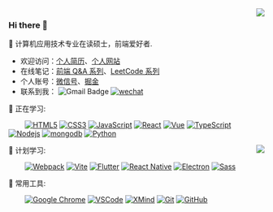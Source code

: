 <img align="right" src="https://github-readme-stats.vercel.app/api?username=mrgong1997&theme=onedark&custom_title=Statistics  :&include_all_commits=true&cache_seconds=1800&show_icons=true&hide=prs&border_radius=10px&bg_color=D9E4B0&text_color=F0816D&title_color=1E705D&icon_color=fff"/>
<!-- <img align="right" src="https://github-readme-stats.vercel.app/api?username=mrgong1997&theme=onedark&custom_title=Statistics  :&include_all_commits=true&cache_seconds=1800&show_icons=true&hide=prs&border_radius=10px&bg_color=e3ecf5&text_color=7b243f&title_color=D99C63&icon_color=1E705D"/> -->
<!-- <img align="right" src="https://github-readme-stats.vercel.app/api?username=mrgong1997&theme=onedark&custom_title=Statistics  :&include_all_commits=true&cache_seconds=1800&show_icons=true&hide=prs&border_radius=10px&bg_color=f0cfc0&text_color=8e3723&title_color=c87b49&icon_color=8c6e64"/> -->
<!-- <img align="right" src="https://github-readme-stats.vercel.app/api?username=mrgong1997&theme=onedark&custom_title=Statistics  :&include_all_commits=true&cache_seconds=1800&show_icons=true&hide=prs&border_radius=10px&bg_color=bac2d3&text_color=d25640&title_color=e9754c&icon_color=3b5673"/> -->

### Hi there 👋

:orange_book: 计算机应用技术专业在读硕士，前端爱好者.    

- 欢迎访问：[个人简历](https://mrgong1997.github.io/resume/)、[个人网站](https://mrgong1997.github.io/)
- 在线笔记：[前端 Q&A 系列](https://mrgong1997.github.io/Q-A/#/)、[LeetCode 系列](https://mrgong1997.github.io/LeetCode/#/)
- 个人账号：[微信号](https://raw.githubusercontent.com/mrgong1997/CDN/master/imgs/wechat.jpg)、[掘金](https://juejin.cn/user/2731625054472503)
- 联系到我：
![Gmail Badge](https://img.shields.io/badge/-2020110272@mail.scuec.edu.cn-008B26?style=plastic&logo=Gmail&logoColor=white)
[![wechat](https://img.shields.io/badge/-wechat-fff?style=plastic&logo=wechat&logoColor=#07C160)](https://raw.githubusercontent.com/mrgong1997/CDN/master/imgs/wechat.jpg)

💪 正在学习: 

&emsp;&emsp;
[![HTML5](https://img.shields.io/badge/-HTML5-E34F26?style=flat-square&logo=html5&logoColor=white)](https://html.spec.whatwg.org/multipage/)
[![CSS3](https://img.shields.io/badge/-CSS3-1572B6?style=flat-square&logo=css3)](https://www.w3.org/Style/CSS/)
[![JavaScript](https://img.shields.io/badge/-JavaScript-F7DE1F?style=flat-square&logo=javascript&logoColor=white)](https://es6.ruanyifeng.com/)
[![React](https://img.shields.io/badge/-React-282C34?style=flat-square&logo=React&logoColor=61DAFB)](https://zh-hans.reactjs.org/)
[![Vue](https://img.shields.io/badge/-Vue-355463?style=flat-square&logo=Vue.js)](https://v3.cn.vuejs.org/)
[![TypeScript](https://img.shields.io/badge/typescript-%23007ACC.svg?style=flat-square&logo=typescript&logoColor=white)](https://www.typescriptlang.org/zh/)
[![Nodejs](https://img.shields.io/badge/-Nodejs-5AAA46?style=flat-square&logo=Node.js&logoColor=white)](http://nodejs.cn/)
[![mongodb](https://img.shields.io/badge/-MongoDB-black?style=plastic&logo=mongodb)](https://www.mongodb.com/zh-cn)
[![Python](https://img.shields.io/badge/-Python-3776AB?style=flat-square&logo=Python&logoColor=white)](https://www.python.org/)

<img align="right" src="https://github-readme-stats.vercel.app/api/top-langs/?username=mrgong1997&hide_border=true&layout=compact&langs_count=6&text_color=000&icon_color=fff&theme=graywhite" />


🧠 计划学习:

&emsp;&emsp;
[![Webpack](https://img.shields.io/badge/-Webpack-%232C3A42?style=flat-square&logo=webpack)](https://webpack.docschina.org/)
[![Vite](https://img.shields.io/badge/-Vite-%23646CFF?style=flat-square&logo=vite&logoColor=ffffff)](https://cn.vitejs.dev/)
[![Flutter](https://img.shields.io/badge/-Flutter-7BDEF9?style=flat-square&logo=Flutter&logoColor=white)](https://flutter.dev/)
[![React Native](https://img.shields.io/badge/-React%20Native-1572B6?style=flat-square&logo=React)](https://www.reactnative.cn/)
[![Electron](https://img.shields.io/badge/-Electron-2F3241?style=flat-square&logo=Electron&logoColor=9FEAF9)](https://www.electronjs.org/)
[![Sass](https://img.shields.io/badge/Sass-CC6699?style=flat-square&logo=Sass&logoColor=white)](https://sass.bootcss.com/)

🧰 常用工具:

&emsp;&emsp;
[![Google Chrome](https://img.shields.io/badge/Chrome-279646?style=flat-square&logo=GoogleChrome&logoColor=white)](https://www.google.cn/chrome/)
[![VSCode](https://img.shields.io/badge/-VSCode-007ACC?style=flat-square&logo=Visual%20Studio%20Code&logoColor=fff)](https://code.visualstudio.com/)
[![XMind](https://img.shields.io/badge/-XMind-EA390D?style=flat-square&logo=Xamarin&logoColor=white)](https://www.xmind.cn/)
[![Git](https://img.shields.io/badge/-Git-FCC624?style=flat-square&logo=git)](https://git-scm.com/)
[![GitHub](https://img.shields.io/badge/-GitHub-black?style=flat-square&logo=github)](https://github.com/)

<!--
**mrgong1997/mrgong1997** is a ✨ _special_ ✨ repository because its `README.md` (this file) appears on your GitHub profile.

Here are some ideas to get you started:

- 🔭 I’m currently working on ...
- 🌱 I’m currently learning ...
- 👯 I’m looking to collaborate on ...
- 🤔 I’m looking for help with ...
- 💬 Ask me about ...
- 📫 How to reach me: ...
- 😄 Pronouns: ...
- ⚡ Fun fact: ...
-->
